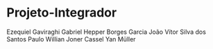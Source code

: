 # Projeto-Integrador

Ezequiel Gaviraghi
Gabriel Hepper Borges Garcia
João Vítor Silva dos Santos
Paulo Willian Joner Cassel
Yan Müller
